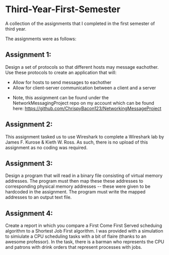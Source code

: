 # Third-Year-First-Semester
A collection of the assignments that I completed in the first semester of third year.

The assignments were as follows: 

Assignment 1: 
-
  Design a set of protocols so that different hosts may message eachother. 
  Use these protocols to create an application that will:
   - Allow for hosts to send messages to eachother
   - Allow for client-server communication between a client and a server
  * Note, this assignment can be found under the NetworkMessagingProject repo on my account
    which can be found here: https://github.com/ChrispyBacon123/NetworkingMessageProject

Assignment 2:
- 
  This assignment tasked us to use Wireshark to complete a Wireshark lab by James F. Kurose & Kieth W. Ross.
  As such, there is no upload of this assignment as no coding was required.

Assignment 3:
- 
  Design a program that will read in a binary file consisting of virtual memory addresses.
  The program must then map these these addresses to corresponding physical memory addresses -- these were given to be hardcoded in the assignment.
  The program must write the mapped addresses to an output text file. 

Assignment 4:
-
  Create a report in which you compare a First Come First Served scheduing algorithm to a Shortest Job First algorithm. 
  I was provided with a simulation to simiulate a CPU scheduling tasks with a bit of flaire (thanks to an awesome professor).
  In the task, there is a barman who represents the CPU and patrons with drink orders that represent processes with jobs. 
